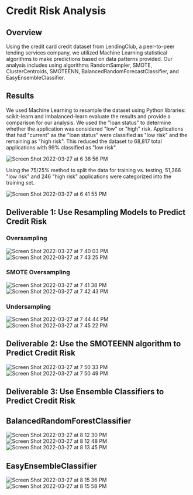 # Credit Risk Analysis

## Overview
Using the credit card credit dataset from LendingClub, a peer-to-peer lending services company, we utilized Machine Learning statistical algorithms to make predictions based on data patterns provided. Our analysis includes using algorithms RandomSampler, SMOTE, ClusterCentroids, SMOTEENN, BalancedRandomForecastClassifier, and EasyEnsembleClassifier. 

## Results

We used Machine Learning to resample the dataset using Python libraries: scikit-learn and imbalanced-learn evaluate the results and provide a comparison for our analysis. We used the "loan status" to determine whether the application was considered "low" or "high" risk. Applications that had "current" as the "loan status" were classified as "low risk" and the remaining as "high risk". This reduced the dataset to 68,817 total applications with 99% classified as "low risk".

![Screen Shot 2022-03-27 at 6 38 56 PM](https://user-images.githubusercontent.com/93485455/160306146-63000b4f-277a-4e4d-9ded-89fc1dfc9f6d.png)

Using the 75/25% method to split the data for training vs. testing, 51,366 "low risk" and 246 "high risk" applications were categorized into the training set.


![Screen Shot 2022-03-27 at 6 41 55 PM](https://user-images.githubusercontent.com/93485455/160306237-04e37242-96cb-4a8c-9660-abda6a4446f7.png)


## Deliverable 1: Use Resampling Models to Predict Credit Risk

### Oversampling

![Screen Shot 2022-03-27 at 7 40 03 PM](https://user-images.githubusercontent.com/93485455/160308618-ec4b5a9e-793b-4c36-a0ff-1f02be365ad9.png)
![Screen Shot 2022-03-27 at 7 43 25 PM](https://user-images.githubusercontent.com/93485455/160308786-49d09624-c87e-4cdd-b8d3-b08cbf6129dc.png)


### SMOTE Oversampling

![Screen Shot 2022-03-27 at 7 41 38 PM](https://user-images.githubusercontent.com/93485455/160308689-1b5f3779-c034-447f-afd6-a60c609505f8.png)
![Screen Shot 2022-03-27 at 7 42 43 PM](https://user-images.githubusercontent.com/93485455/160308747-83798947-9945-40ef-9aea-00554380d4f2.png)


### Undersampling

![Screen Shot 2022-03-27 at 7 44 44 PM](https://user-images.githubusercontent.com/93485455/160308844-fc6789e0-76c4-40dc-a625-57a48067a72d.png)
![Screen Shot 2022-03-27 at 7 45 22 PM](https://user-images.githubusercontent.com/93485455/160308884-e2e10a41-c0af-40cd-916f-5cd6467a536e.png)

## Deliverable 2: Use the SMOTEENN algorithm to Predict Credit Risk

![Screen Shot 2022-03-27 at 7 50 33 PM](https://user-images.githubusercontent.com/93485455/160309179-775135d6-2c24-479f-bc86-ea5b50166d12.png)
![Screen Shot 2022-03-27 at 7 50 49 PM](https://user-images.githubusercontent.com/93485455/160309187-8c7b2800-8d42-46b0-be60-67fa52d26827.png)

## Deliverable 3: Use Ensemble Classifiers to Predict Credit Risk

## BalancedRandomForestClassifier

![Screen Shot 2022-03-27 at 8 12 30 PM](https://user-images.githubusercontent.com/93485455/160310490-8a6ecfb3-e596-487b-a953-00a22ac4026b.png)
![Screen Shot 2022-03-27 at 8 12 48 PM](https://user-images.githubusercontent.com/93485455/160310506-ddc6a591-d8b8-4246-8eec-9a8c6f897b91.png)
![Screen Shot 2022-03-27 at 8 13 45 PM](https://user-images.githubusercontent.com/93485455/160310515-0f0e80cf-bf5d-4059-8785-1c0acbec8624.png)

## EasyEnsembleClassifier

![Screen Shot 2022-03-27 at 8 15 36 PM](https://user-images.githubusercontent.com/93485455/160310607-11911eb5-38c8-4059-be37-646359986bf7.png)
![Screen Shot 2022-03-27 at 8 15 58 PM](https://user-images.githubusercontent.com/93485455/160310614-b42d2387-2838-4798-bf86-c5c69aa112f1.png)






